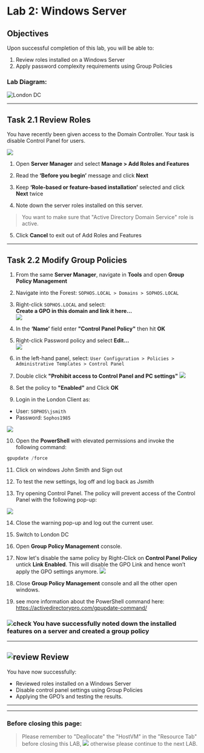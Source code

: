 # **Lab 2: Windows Server**

## Objectives
Upon successful completion of this lab, you will be able to: 
1. Review roles installed on a Windows Server
2. Apply password complexity requirements using Group Policies 


### Lab Diagram:
![London DC](JPG/London%20DC%202.png)

***

## **Task 2.1** Review Roles
You have recently been given access to the Domain Controller. Your task is disable Control Panel for users.

![](JPG/London%20DC%204.png)
1. Open **Server Manager** and select **Manage > Add Roles and Features**  

2. Read the **‘Before you begin’** message and click **Next** 

3. Keep **‘Role-based or feature-based installation’** selected and click **Next** twice  

4. Note down the server roles installed on this server.   
> You want to make sure that "Active Directory Domain Service" role is active.

5. Click **Cancel** to exit out of Add Roles and Features 


----
## **Task 2.2** Modify Group Policies

1. From the same **Server Manager**, navigate in **Tools** and open **Group Policy Management** 



2. Navigate into the Forest: `SOPHOS.LOCAL > Domains > SOPHOS.LOCAL`

3. Right-click `SOPHOS.LOCAL` and select:   
**Create a GPO in this domain and link it here…**  
![](JPG/GroupPolicy1.jpg)

4. In the **‘Name’** field enter **"Control Panel Policy"** then hit **OK**   


 
5. Right-click Password policy and select **Edit…**  
![](JPG/GroupPolicy2.jpg)


6. in the left-hand panel, select: 
`User Configuration > Policies > Administrative Templates > Control Panel`

7. Double click **"Prohibit access to Control Panel and PC settings"**
![](JPG/2.1.12B.png)

8. Set the policy to **"Enabled"** and Click **OK**

9. Login in the London Client as:
* User: `SOPHOS\jsmith`
* Password: `Sophos1985`

![](JPG/London%20Client.png)


10. Open the **PowerShell** with elevated permissions and invoke the following command:
```powershell
gpupdate /force
```

11. Click on windows John Smith and Sign out

12. To test the new settings, log off and log back as Jsmith

13. Try opening Control Panel. The policy will prevent access of the Control Panel with the following pop-up: 

![](JPG/popup.png)

14.	Close the warning pop-up and log out the current user.

15.	Switch to London DC

16.	Open **Group Policy Management** console.

17.	Now let's disable the same policy by Right-Click on **Control Panel Policy** untick **Link Enabled**. This will disable the GPO Link and hence won’t apply the GPO settings anymore.
![](JPG/untick.jpg)

18.	Close **Group Policy Management** console and all the other open windows.

19.	see more information about the PowerShell command here: https://activedirectorypro.com/gpupdate-command/


### ![check](JPG/pngegg%20(1).png) You have successfully noted down the installed features on a server and created a group policy

***

## ![review](JPG/Review%2048.png) Review  ##

You have now successfully: 
*	Reviewed roles installed on a Windows Server
*	Disable control panel settings using Group Policies
*	Applying the GPO’s and testing the results.




***
***
### Before closing this page:
> Please remember to "Deallocate" the "HostVM" in the "Resource Tab" before closing this LAB, 
![](JPG/Deallocate%20the%20VM.png)
otherwise please continue to the next LAB.



